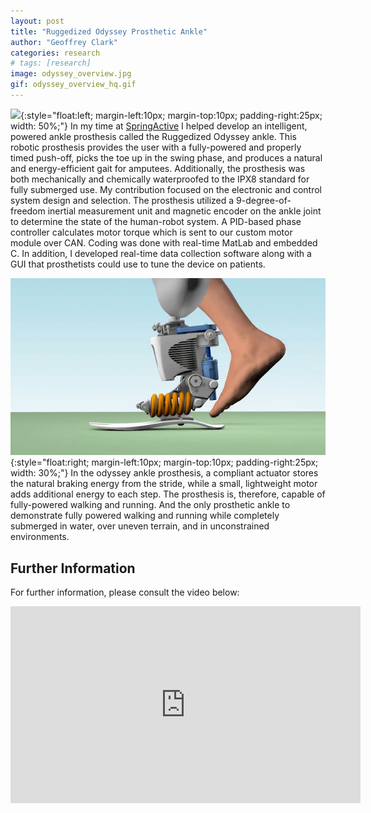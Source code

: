```yaml
---
layout: post
title: "Ruggedized Odyssey Prosthetic Ankle"
author: "Geoffrey Clark"
categories: research
# tags: [research]
image: odyssey_overview.jpg
gif: odyssey_overview_hq.gif
---
```


![](assets/img/odyssey_overview_hq.gif){:style="float:left; margin-left:10px; margin-top:10px; padding-right:25px; width: 50%;"} 
In my time at [SpringActive](https://springactive.com/) I helped develop an intelligent, powered ankle prosthesis called the Ruggedized Odyssey ankle. This robotic prosthesis provides the user with a fully-powered and properly timed push-off, picks the toe up in the swing phase, and produces a natural and energy-efficient gait for amputees. Additionally, the prosthesis was both mechanically and chemically waterproofed to the IPX8 standard for fully submerged use. My contribution focused on the electronic and control system design and selection. The prosthesis utilized a 9-degree-of-freedom inertial measurement unit and magnetic encoder on the ankle joint to determine the state of the human-robot system. A PID-based phase controller calculates motor torque which is sent to our custom motor module over CAN. Coding was done with real-time MatLab and embedded C. In addition, I developed real-time data collection software along with a GUI that prosthetists could use to tune the device on patients.


![](assets/img/spa_odyssey.gif){:style="float:right; margin-left:10px; margin-top:10px; padding-right:25px; width: 30%;"} 
In the odyssey ankle prosthesis, a compliant actuator stores the natural braking energy from the stride, while a small, lightweight motor adds additional energy to each step. The prosthesis is, therefore, capable of fully-powered walking and running. And the only prosthetic ankle to demonstrate fully powered walking and running while completely submerged in water, over uneven terrain, and in unconstrained environments.

## Further Information
For further information, please consult the video below:
<iframe width="560" height="315" src="https://www.youtube.com/embed/4WwOj4sj6QM" frameborder="0" allowfullscreen></iframe>